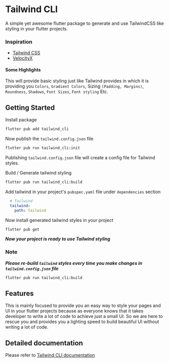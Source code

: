 # Tailwind CLI

A simple yet awesome flutter package to generate and use TailwindCSS like styling in your flutter
projects.

### Inspiration

* [Tailwind CSS](https://tailwindcss.com/)
* [VelocityX](https://velocityx.dev)

#### Some Highlights

This will provide basic styling just like Tailwind provides in which it is providing
you ```Colors```, ```Gradient Colors```, Sizing ```(Padding, Margins)```,
```Roundness```, ```Shadows```, ```Font Sizes```, ```Font styling``` Etc.
## Getting Started
Install package
```bash
flutter pub add tailwind_cli
```

Now publish the ```tailwind.config.json``` file

```bash
flutter pub run tailwind_cli:init
```

Publishing ```tailwind.config.json``` file will create a config file for Tailwind styles.

Build / Generate tailwind styling

```bash
flutter pub run tailwind_cli:build
```

Add tailwind in your project's ```pubspec.yaml``` file under ```dependencies``` section

```yaml
  # Tailwind
  tailwind:
    path: tailwind
```

Now install generated tailwind styles in your project

```bash
flutter pub get
```

***Now your project is ready to use Tailwind styling***

### Note
***Please re-build ```tailwind``` styles every time you make changes in ```tailwind.config.json``` file*** 
```bash
flutter pub run tailwind_cli:build
```


## Features

This is mainly focused to provide you an easy way to style your pages and UI in your flutter
projects because as everyone knows that it takes developer to write a lot of code to achieve just a
small UI. So we are here to rescue you and provides you a lighting speed to build beautiful UI
without writing a lot of code.

## Detailed documentation

Please refer to [Tailwind CLI documentation](https://docsman.devsbuddy.com/spyder/tailwind-cli/v1)